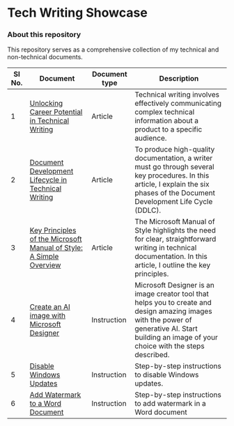 # Tech Writing Showcase
### About this repository
This repository serves as a comprehensive collection of my technical and non-technical documents. 


| Sl No.  |  Document | Document type  |  Description |
|---|---|---|---|
| 1  |  [Unlocking Career Potential in Technical Writing](https://github.com/sreevidya2020/TechWrite_samples/wiki/Unlocking-Career-Potential-in-Technical-Writing) |  Article | Technical writing involves effectively communicating complex technical information about a product to a specific audience.|
|  2 | [Document Development Lifecycle in Technical Writing](https://github.com/sreevidya2020/TechWrite_samples/wiki/Document-Development-Lifecycle-in-Technical-Writing)  | Article  | To produce high-quality documentation, a writer must go through several key procedures. In this article, I explain the six phases of the Document Development Life Cycle (DDLC).| 
| 3 | [Key Principles of the Microsoft Manual of Style: A Simple Overview](https://github.com/sreevidya2020/TechWrite_samples/wiki/Key-Principles-of-the-Microsoft-Manual-of-Style:-A-Simple-Overview) | Article |The Microsoft Manual of Style highlights the need for clear, straightforward writing in technical documentation. In this article, I outline the key principles. |
| 4 | [Create an AI image with Microsoft Designer](https://github.com/sreevidya2020/TechWrite_samples/wiki/Create-an-AI-image-with-Microsoft-Designer) | Instruction | Microsoft Designer is an image creator tool that helps you to create and design amazing images with the power of generative AI. Start building an image of your choice with the steps described. | 
| 5 | [Disable Windows Updates](https://github.com/sreevidya2020/TechWrite_samples/wiki/Disable-Windows-Updates) | Instruction| Step-by-step instructions to disable Windows updates. |
| 6 | [Add Watermark to a Word Document](https://github.com/sreevidya2020/TechWrite_samples/wiki/Add-Watermark-to-a-Word-Document) |Instruction| Step-by-step instructions to add watermark in a Word document |
